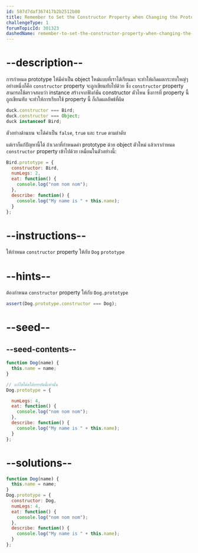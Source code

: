 ```yaml
---
id: 587d7daf367417b2b2512b80
title: Remember to Set the Constructor Property when Changing the Prototype
challengeType: 1
forumTopicId: 301323
dashedName: remember-to-set-the-constructor-property-when-changing-the-prototype
---
```


# --description--

การกำหนด prototype ให้มีค่าเป็น object ใหม่แบบที่เราได้เรียนมา จะทำให้เกิดผลกระทบใหญ่ๆ อย่างหนึ่งก็คือ `constructor` property จะถูกเขียนทับไปด้วย ซึ่ง `constructor` property สามารถใช้ตรวจสอบว่า instance สร้างจากฟังก์ชัน constructor ตัวไหน ซึ่งการที่ property นี้ถูกเขียนทับ จะทำให้การเรียกใช้ property นี้ ก็เกิดผลลัพธ์ที่ผิด

```js
duck.constructor === Bird;
duck.constructor === Object;
duck instanceof Bird;
```

ตัวอย่างด้านบน จะได้ค่าเป็น `false`, `true` และ `true` ตามลำดับ

แต่เราก็แก้ปัญหานี้ได้ ถ้าเวลาที่กำหนดค่า prototype ด้วย object ตัวใหม่ แล้วเรากำหนด `constructor` property เข้าไปด้วย
เหมือนในตัวอย่างนี้:

```js
Bird.prototype = {
  constructor: Bird,
  numLegs: 2,
  eat: function() {
    console.log("nom nom nom");
  },
  describe: function() {
    console.log("My name is " + this.name); 
  }
};
```

# --instructions--

ให้กำหนด `constructor` property ให้กับ `Dog` `prototype`

# --hints--

ต้องกำหนด `constructor` property ให้กับ `Dog.prototype`

```js
assert(Dog.prototype.constructor === Dog);
```

# --seed--

## --seed-contents--

```js
function Dog(name) {
  this.name = name;
}

// แก้ไขโค้ดใต้บรรทัดนี้เท่านั้น
Dog.prototype = {

  numLegs: 4,
  eat: function() {
    console.log("nom nom nom");
  },
  describe: function() {
    console.log("My name is " + this.name);
  }
};
```

# --solutions--

```js
function Dog(name) {
  this.name = name;
}
Dog.prototype = {
  constructor: Dog,
  numLegs: 4,
  eat: function() {
    console.log("nom nom nom");
  },
  describe: function() {
    console.log("My name is " + this.name);
  }
};
```
